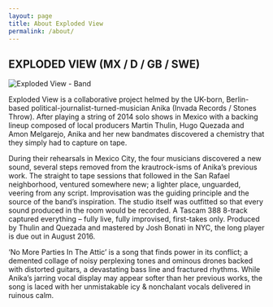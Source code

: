 ```yaml
---
layout: page
title: About Exploded View
permalink: /about/
---
```

## EXPLODED VIEW (MX / D / GB / SWE)

![Exploded View - Band]({{site.baseurl}}/assets/exploded-view-band-picture.jpg)

Exploded View is a collaborative project helmed by the UK-born, Berlin-based political-journalist-turned-musician Anika   (Invada Records / Stones Throw). After playing a string of 2014 solo   shows in Mexico with a backing lineup composed of local producers  Martin  Thulin, Hugo Quezada and Amon Melgarejo, Anika and her new  bandmates  discovered a chemistry that they simply had to capture on  tape.


During  their rehearsals in Mexico City, the four musicians discovered  a new  sound, several steps removed from the krautrock-isms of Anika’s   previous work. The straight to tape sessions that followed in the San   Rafael neighborhood, ventured somewhere new; a lighter place,  unguarded,  veering from any script.  Improvisation was the guiding  principle and  the source of the band’s inspiration. The studio itself  was outfitted so  that every sound produced in the room would be  recorded. A Tascam 388  8-track captured everything – fully live, fully  improvised, first-takes  only. Produced by Thulin and Quezada and  mastered by Josh Bonati in NYC,  the long player is due out in August  2016.


‘No More Parties In The Attic’  is a song that finds  power in its conflict; a demented collage of  noisy perplexing tones and  ominous drones backed with distorted  guitars, a devastating bass line  and fractured rhythms. While Anika’s  jarring vocal display may appear  softer than her previous works, the  song is laced with her unmistakable  icy & nonchalant vocals  delivered in ruinous calm.
